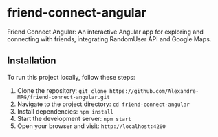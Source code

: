 # friend-connect-angular
Friend Connect Angular: An interactive Angular app for exploring and connecting with friends, integrating RandomUser API and Google Maps.

## Installation

To run this project locally, follow these steps:

1. Clone the repository: `git clone https://github.com/Alexandre-MRG/friend-connect-angular.git`
2. Navigate to the project directory: `cd friend-connect-angular`
3. Install dependencies: `npm install`
4. Start the development server: `npm start`
5. Open your browser and visit: `http://localhost:4200`
